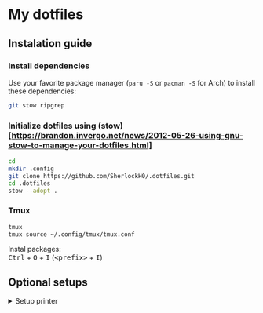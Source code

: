 # My dotfiles

## Instalation guide

### Install dependencies

Use your favorite package manager (`paru -S` or `pacman -S` for Arch) to install these dependencies:

```bash
git stow ripgrep 
```

### Initialize dotfiles using (stow)[https://brandon.invergo.net/news/2012-05-26-using-gnu-stow-to-manage-your-dotfiles.html]

```bash
cd
mkdir .config
git clone https://github.com/SherlockH0/.dotfiles.git
cd .dotfiles
stow --adopt .
```

### Tmux

```bash
tmux
tmux source ~/.config/tmux/tmux.conf
```

Instal packages: \
<kbd>Ctrl</kbd> + <kbd>O</kbd> + <kbd>I</kbd> (<kbd>\<prefix\></kbd> + <kbd>I</kbd>)

## Optional setups

<details>

<summary>Setup printer</summary>

```bash
sudo pacman -S caps system-config-printer
sudo systemctl enable --now cups
sudo usermod -aG lp $USER
```

[Install drivers](https://wiki.archlinux.org/title/CUPS/Printer-specific_problems)

</details>
